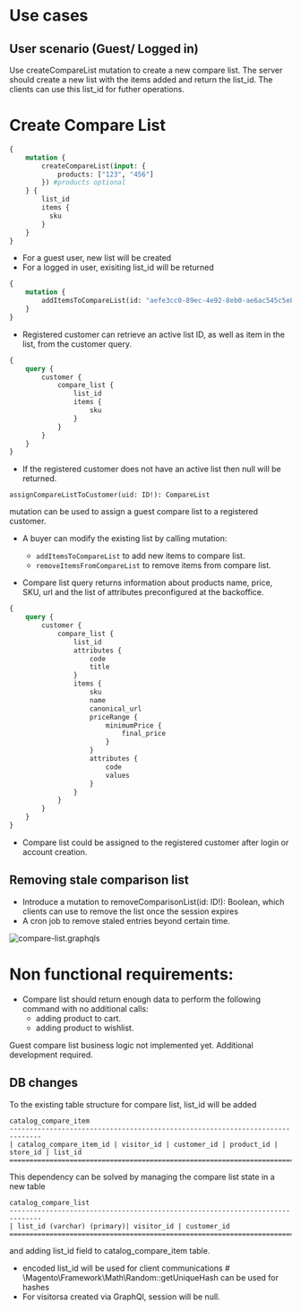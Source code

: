 # Use cases

## User scenario (Guest/ Logged in) 

Use createCompareList mutation to create a new compare list. The server should create a new list with the items added and return the list_id. The clients can use this list_id for futher operations.

# Create Compare List
```graphql
{
    mutation {
        createCompareList(input: {
            products: ["123", "456"]
        }) #products optional
    } {
        list_id
        items {
          sku
        }
    }
}
```
* For a guest user, new list will be created
* For a logged in user, exisiting list_id will be returned 


```graphql
{
    mutation {
        addItemsToCompareList(id: "aefe3cc0-89ec-4e92-8eb0-ae6ac545c5e8", items: ["100123", "234567", "874321"])
    }
}
```
* Registered customer can retrieve an active list ID, as well as item in the list, from the customer query.
```graphql
{
    query {
        customer {
            compare_list {
                list_id
                items {
                    sku
                }
            }
        }
    }
}
```
* If the registered customer does not have an active list then null will be returned.

```
assignCompareListToCustomer(uid: ID!): CompareList 
```
mutation can be used to assign a guest compare list to a registered customer.

* A buyer can modify the existing list by calling mutation: 
  * `addItemsToCompareList` to add new items to compare list.
  * `removeItemsFromCompareList` to remove items from compare list.

* Compare list query returns information about 
products name, price, SKU, url and the list of attributes
preconfigured at the backoffice.
  
```graphql
{
    query {
        customer {
            compare_list {
                list_id
                attributes {
                    code
                    title
                }
                items {
                    sku
                    name
                    canonical_url
                    priceRange {
                        minimumPrice {
                            final_price
                        }
                    }
                    attributes {
                        code
                        values
                    }
                }
            }
        }
    }
}
```

* Compare list could be assigned to the registered customer after login or account creation. 

## Removing stale comparison list
* Introduce a mutation to removeComparisonList(id: ID!): Boolean, which clients can use to remove the list once the session expires
* A cron job to remove staled entries beyond certain time.

![compare-list.graphqls](compare-list/compare-list.png)

# Non functional requirements:
* Compare list should return enough data to perform the following command with no additional calls: 
  * adding product to cart.
  * adding product to wishlist.
  
Guest compare list business logic not implemented yet. Additional development required.

## DB changes

To the existing table structure for compare list, list_id will be added
```
catalog_compare_item
------------------------------------------------------------------------------
| catalog_compare_item_id | visitor_id | customer_id | product_id | store_id | list_id
==============================================================================
```

This dependency can be solved by managing the compare list state in a new table
```
catalog_compare_list
------------------------------------------------------------------------------
| list_id (varchar) (primary)| visitor_id | customer_id
==============================================================================
```

and adding list_id field to catalog_compare_item table.

* encoded list_id will be used for client communications # \Magento\Framework\Math\Random::getUniqueHash can be used for hashes
* For visitorsa created via GraphQl, session will be null.
